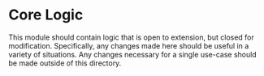 # Core Logic

This module should contain logic that is open to extension, but closed for modification.
Specifically, any changes made here should be useful in a variety of situations.
Any changes necessary for a single use-case should be made outside of this directory.
